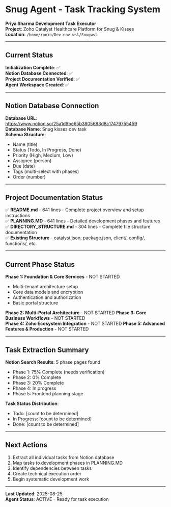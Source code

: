 # Snug Agent - Task Tracking System

**Priya Sharma Development Task Executor**  
**Project**: Zoho Catalyst Healthcare Platform for Snug & Kisses  
**Location**: `/home/ronin/Dev env wsl/Snugwsl`

---

## Current Status

**Initialization Complete**: ✅  
**Notion Database Connected**: ✅  
**Project Documentation Verified**: ✅  
**Agent Workspace Created**: ✅  

---

## Notion Database Connection

**Database URL**: https://www.notion.so/25a1d9be65b3805683d8c17479755459  
**Database Name**: Snug kisses dev task  
**Schema Structure**:
- Name (title)
- Status (Todo, In Progress, Done)  
- Priority (High, Medium, Low)
- Assignee (person)
- Due (date)
- Tags (multi-select with phases)
- Order (number)

---

## Project Documentation Status

✅ **README.md** - 641 lines - Complete project overview and setup instructions  
✅ **PLANNING.MD** - 641 lines - Detailed development phases and features  
✅ **DIRECTORY_STRUCTURE.md** - 304 lines - Complete file structure documentation  
✅ **Existing Structure** - catalyst.json, package.json, client/, config/, functions/, etc.

---

## Current Phase Status

**Phase 1: Foundation & Core Services** - NOT STARTED
- Multi-tenant architecture setup
- Core data models and encryption  
- Authentication and authorization
- Basic portal structure

**Phase 2: Multi-Portal Architecture** - NOT STARTED
**Phase 3: Core Business Workflows** - NOT STARTED  
**Phase 4: Zoho Ecosystem Integration** - NOT STARTED
**Phase 5: Advanced Features & Production** - NOT STARTED

---

## Task Extraction Summary

**Notion Search Results**: 5 phase pages found
- Phase 1: 75% Complete (needs verification)
- Phase 2: 0% Complete  
- Phase 3: 20% Complete
- Phase 4: In progress
- Phase 5: Frontend planning stage

**Task Status Distribution**:
- Todo: [count to be determined]
- In Progress: [count to be determined]  
- Done: [count to be determined]

---

## Next Actions

1. Extract all individual tasks from Notion database
2. Map tasks to development phases in PLANNING.MD
3. Identify dependencies between tasks
4. Create technical execution order
5. Begin systematic development work

---

**Last Updated**: 2025-08-25  
**Agent Status**: ACTIVE - Ready for task execution